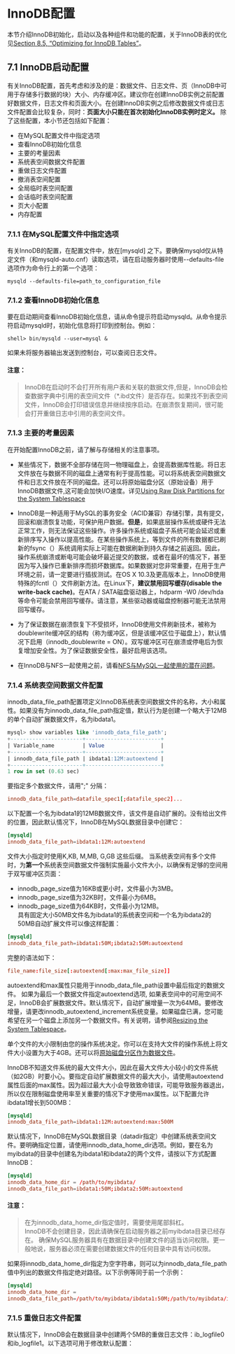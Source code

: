 # InnoDB配置
本节介绍InnoDB初始化，启动以及各种组件和功能的配置，关于InnoDB表的优化见[Section 8.5, “Optimizing for InnoDB Tables”](https://dev.mysql.com/doc/refman/8.0/en/optimizing-innodb.html)。  

## 7.1 InnoDB启动配置
有关InnoDB配置，首先考虑和涉及的是：数据文件、日志文件、页（InnoDB中可用于存储多行数据的块）大小、内存缓冲区。建议你在创建InnoDB实例之前配置好数据文件，日志文件和页面大小。在创建InnoDB实例之后修改数据文件或日志文件配置会比较复杂，同时：**页面大小只能在首次初始化InnoDB实例时定义。** 除了这些配置，本小节还包括如下配置：  
 - 在MySQL配置文件中指定选项  
 - 查看InnoDB初始化信息  
 - 主要的考量因素  
 - 系统表空间数据文件配置   
 - 重做日志文件配置  
 - 撤消表空间配置  
 - 全局临时表空间配置  
 - 会话临时表空间配置  
 - 页大小配置  
 - 内存配置  

### 7.1.1 在MySQL配置文件中指定选项
有关InnoDB的配置，在配置文件中，放在[mysqld] 之下。要确保mysqld仅从特定文件（和mysqld-auto.cnf）读取选项，请在启动服务器时使用--defaults-file选项作为命令行上的第一个选项：  
```shell
mysqld --defaults-file=path_to_configuration_file
```

### 7.1.2 查看InnoDB初始化信息
要在启动期间查看InnoDB初始化信息，请从命令提示符启动mysqld。从命令提示符启动mysqld时，初始化信息将打印到控制台。例如：  
```shell
shell> bin/mysqld --user=mysql &
```
如果未将服务器输出发送到控制台，可以查阅日志文件。  

#### 注意：
 > InnoDB在启动时不会打开所有用户表和关联的数据文件,但是，InnoDB会检查数据字典中引用的表空间文件（*.ibd文件）是否存在。如果找不到表空间文件，InnoDB会打印错误信息并继续按序启动。在崩溃恢复期间，很可能会打开重做日志中引用的表空间文件。  

### 7.1.3 主要的考量因素
在开始配置InnoDB之前，请了解与存储相关的注意事项。  
 - 某些情况下，数据不全部存储在同一物理磁盘上，会提高数据库性能。将日志文件放在与数据不同的磁盘上通常有利于提高性能。可以将系统表空间数据文件和日志文件放在不同的磁盘。还可以将原始磁盘分区（原始设备）用于InnoDB数据文件,这可能会加快I/O速度。详见[Using Raw Disk Partitions for the System Tablespace](https://dev.mysql.com/doc/refman/8.0/en/innodb-system-tablespace.html#innodb-raw-devices)  

 - InnoDB是一种适用于MySQL的事务安全（ACID兼容）存储引擎，具有提交，回滚和崩溃恢复功能，可保护用户数据。**但是**，如果底层操作系统或硬件无法正常工作，则无法保证这些操作。许多操作系统或磁盘子系统可能会延迟或重新排序写入操作以提高性能。在某些操作系统上，等到文件的所有数据都已刷新的fsync（）系统调用实际上可能在数据刷新到持久存储之前返回。因此，操作系统崩溃或断电可能会破坏最近提交的数据，或者在最坏的情况下，甚至因为写入操作已重新排序而损坏数据库。如果数据对您非常重要，在用于生产环境之前，请一定要进行插拔测试。在OS X 10.3及更高版本上，InnoDB使用特殊的fcntl（）文件刷新方法。在Linux下，**建议禁用回写缓存(disable the write-back cache)**。在ATA / SATA磁盘驱动器上，hdparm -W0 /dev/hda等命令可能会禁用回写缓存。请注意，某些驱动器或磁盘控制器可能无法禁用回写缓存。  

 - 为了保证数据在崩溃恢复下不受损坏，InnoDB使用文件刷新技术，被称为doublewrite缓冲区的结构（称为缓冲区，但是该缓冲区位于磁盘上），默认情况下启用（innodb_doublewrite = ON）。双写缓冲区可在崩溃或停电后为恢复增加安全性。为了保证数据安全性，最好启用该选项。

 - 在InnoDB与NFS一起使用之前，请看[NFS与MySQL一起使用的潜在问题](https://dev.mysql.com/doc/refman/8.0/en/disk-issues.html#disk-issues-nfs)。  

### 7.1.4 系统表空间数据文件配置
innodb_data_file_path配置项定义InnoDB系统表空间数据文件的名称，大小和属性。如果没有为innodb_data_file_path指定值，默认行为是创建一个略大于12MB的单个自动扩展数据文件，名为ibdata1。  
```sql
mysql> show variables like 'innodb_data_file_path';
+-----------------------+------------------------+
| Variable_name         | Value                  |
+-----------------------+------------------------+
| innodb_data_file_path | ibdata1:12M:autoextend |
+-----------------------+------------------------+
1 row in set (0.63 sec)
```
要指定多个数据文件，请用";" 分隔：  
```conf
innodb_data_file_path=datafile_spec1[;datafile_spec2]...
```
以下配置一个名为ibdata1的12MB数据文件，该文件是自动扩展的。没有给出文件的位置，因此默认情况下，InnoDB在MySQL数据目录中创建它：  
```conf
[mysqld]
innodb_data_file_path=ibdata1:12M:autoextend
```
文件大小指定时使用K,KB, M,MB, G,GB 这些后缀。
当系统表空间有多个文件时，为**第一个**系统表空间数据文件强制实施最小文件大小，以确保有足够的空间用于双写缓冲区页面：  
 - innodb_page_size值为16KB或更小时，文件最小为3MB。  
 - innodb_page_size值为32KB时，文件最小为6MB。  
 - innodb_page_size值为64KB时，文件最小为12MB。  
具有固定大小50MB文件名为ibdata1的系统表空间和一个名为ibdata2的50MB自动扩展文件可以像这样配置：  
```conf
[mysqld]
innodb_data_file_path=ibdata1:50M;ibdata2:50M:autoextend
```
完整的语法如下：  
```conf
file_name:file_size[:autoextend[:max:max_file_size]]
```
autoextend和max属性只能用于innodb_data_file_path设置中最后指定的数据文件。 如果为最后一个数据文件指定autoextend选项, 如果表空间中的可用空间不足，InnoDB会扩展数据文件。默认情况下，自动扩展增量一次为64MB。要修改增量，请更改innodb_autoextend_increment系统变量。如果磁盘已满，您可能希望在另一个磁盘上添加另一个数据文件。有关说明，请参阅[Resizing the System Tablespace](https://dev.mysql.com/doc/refman/8.0/en/innodb-system-tablespace.html#innodb-resize-system-tablespace)。  

单个文件的大小限制由您的操作系统决定。你可以在支持大文件的操作系统上将文件大小设置为大于4GB。还可以将[原始磁盘分区作为数据文件](https://dev.mysql.com/doc/refman/8.0/en/innodb-system-tablespace.html#innodb-raw-devices)。  

InnoDB不知道文件系统的最大文件大小，因此在最大文件大小较小的文件系统（如2GB）时要小心。要指定自动扩展数据文件的最大大小，请使用autoextend属性后面的max属性。因为超过最大大小会导致致命错误，可能导致服务器退出，所以仅在限制磁盘使用率至关重要的情况下才使用max属性。以下配置允许ibdata1增长到500MB：  
```conf
[mysqld]
innodb_data_file_path=ibdata1:12M:autoextend:max:500M
```
默认情况下，InnoDB在MySQL数据目录（datadir指定）中创建系统表空间文件。要明确指定位置，请使用innodb_data_home_dir选项。例如，要在名为myibdata的目录中创建名为ibdata1和ibdata2的两个文件，请按以下方式配置InnoDB：
```conf
[mysqld]
innodb_data_home_dir = /path/to/myibdata/
innodb_data_file_path=ibdata1:50M;ibdata2:50M:autoextend
```
#### 注意：
 > 在为innodb_data_home_dir指定值时，需要使用尾部斜杠。  
 > InnoDB不会创建目录，因此请确保在启动服务器之前myibdata目录已经存在。
 > 确保MySQL服务器具有在数据目录中创建文件的适当访问权限。更一般地说，服务器必须在需要创建数据文件的任何目录中具有访问权限。  

如果将innodb_data_home_dir指定为空字符串，则可以为innodb_data_file_path值中列出的数据文件指定绝对路径。以下示例等同于前一个示例：
```conf
[mysqld]
innodb_data_home_dir =
innodb_data_file_path=/path/to/myibdata/ibdata1:50M;/path/to/myibdata/ibdata2:50M:autoextend
```
### 7.1.5 重做日志文件配置
默认情况下，InnoDB会在数据目录中创建两个5MB的重做日志文件：ib_logfile0和ib_logfile1。以下选项可用于修改默认配置：  






